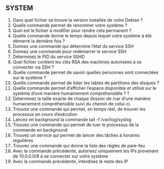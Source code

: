 ## SYSTEM
1. Dans quel fichier se trouve la version installée de votre Debian ?
2. Quelle commande permet de renommer votre système ?
3. Quel est le fichier à modifier pour rendre cela permanent ?
4. Quelle commande donne le temps depuis lequel votre système à été démarré la dernière fois ?
5. Donnez une commande qui détermine l’état du service SSH
6. Donnez une commande pour redémarrer le service SSH
7. Déterminez le PID du service SSHD
8. Quel fichier contient les clés RSA des machines autorisées à se connecter via SSH ?
9. Quelle commande permet de savoir quelles personnes sont connectées sur le système ?
10. Quelle commande permet de lister les tables de partitions des disques ?
11. Quelle commande permet d’afficher l’espace disponible et utilisé sur le système d’une manière humainement compréhensible ? ?
12. Déterminez la taille exacte de chaque dossier de /var d’une manière humainement compréhensible suivi du chemin de celui-ci.
13. Trouvez une commande qui permet, en temps réel, de trouver les processus en cours d’exécution
14. Lancez en background la commande tail -f /var/log/syslog
15. Trouvez une commande qui permet de tuer le processus de la commande en background
16. Trouvez un service qui permet de lancer des tâches à horaires régulières
17. Trouvez une commande qui donne la liste des règles de pare-feu
18. Avec la commande précédente, autorisez uniquement les IPs provenant de 10.0.0.0/8 à se connecter sur votre système
19. Avec la commande précédente, interdisez le reste des IP
